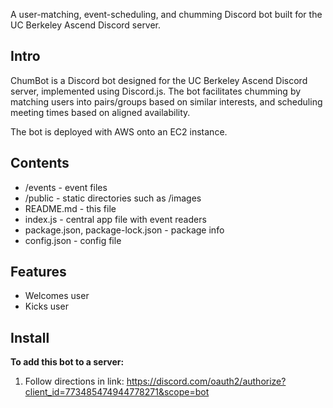 A user-matching, event-scheduling, and chumming Discord bot built for the UC Berkeley Ascend Discord server.


## Intro

ChumBot is a Discord bot designed for the UC Berkeley Ascend Discord server, implemented using Discord.js. The bot facilitates chumming by matching users into pairs/groups based on similar interests, and scheduling meeting times based on aligned availability.

The bot is deployed with AWS onto an EC2 instance.


## Contents

* /events - event files
* /public - static directories such as /images
* README.md - this file
* index.js - central app file with event readers
* package.json, package-lock.json - package info
* config.json - config file


## Features 
- Welcomes user
- Kicks user


## Install

**To add this bot to a server:**
1. Follow directions in link: https://discord.com/oauth2/authorize?client_id=773485474944778271&scope=bot
